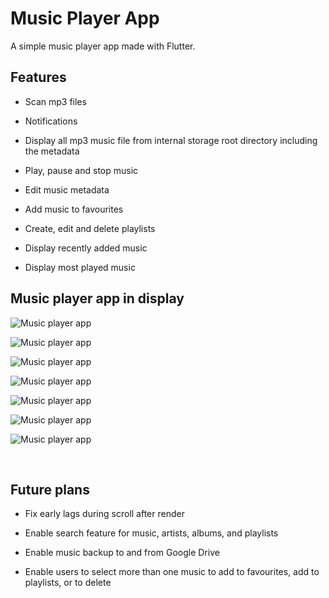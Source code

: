 # Music Player App

A simple music player app made with Flutter.

## Features

* Scan mp3 files

* Notifications

* Display all mp3 music file from internal storage root directory including the metadata

* Play, pause and stop music

* Edit music metadata

* Add music to favourites

* Create, edit and delete playlists

* Display recently added music

* Display most played music

## Music player app in display  

![Music player app](https://github.com/joec05/files/blob/main/music_player_app/music_player_app_demo_8.jpg?raw=true "Music player app demo image 8")

![Music player app](https://github.com/joec05/files/blob/main/music_player_app/music_player_app_demo_6.jpg?raw=true "Music player app demo image 6")

![Music player app](https://github.com/joec05/files/blob/main/music_player_app/music_player_app_demo_2.jpg?raw=true "Music player app demo image 2")

![Music player app](https://github.com/joec05/files/blob/main/music_player_app/music_player_app_demo_1.jpg?raw=true "Music player app demo image 1")

![Music player app](https://github.com/joec05/files/blob/main/music_player_app/music_player_app_demo_3.jpg?raw=true "Music player app demo image 3")

![Music player app](https://github.com/joec05/files/blob/main/music_player_app/music_player_app_demo_7.jpg?raw=true "Music player app demo image 7")

![Music player app](https://github.com/joec05/files/blob/main/music_player_app/music_player_app_demo_4.jpg?raw=true "Music player app demo image 4")

<br />

## Future plans

* Fix early lags during scroll after render

* Enable search feature for music, artists, albums, and playlists

* Enable music backup to and from Google Drive

* Enable users to select more than one music to add to favourites, add to playlists, or to delete